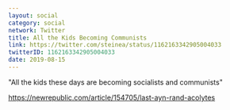 ```yaml
---
layout: social
category: social
network: Twitter
title: All the Kids Becoming Communists
link: https://twitter.com/steinea/status/1162163342905004033
twitterID: 1162163342905004033
date: 2019-08-15
---
```


"All the kids these days are becoming socialists and communists"

<https://newrepublic.com/article/154705/last-ayn-rand-acolytes>
